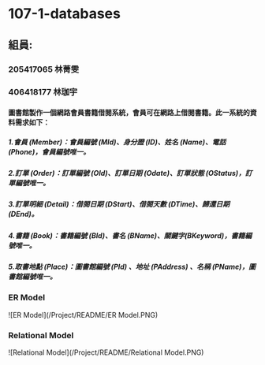 ﻿# 107-1-databases

## 組員:
### 205417065 林菁雯
### 406418177 林珈宇

#### 圖書館製作一個網路會員書籍借閱系統，會員可在網路上借閱書籍。此一系統的資料需求如下：
##### 1.會員 (Member)：會員編號 (MId)、身分證 (ID)、姓名 (Name)、電話 (Phone)，會員編號唯一。
##### 2.訂單 (Order)：訂單編號 (OId)、訂單日期 (Odate)、訂單狀態 (OStatus)，訂單編號唯一。
##### 3.訂單明細 (Detail)：借閱日期 (DStart)、借閱天數 (DTime)、歸還日期 (DEnd)。
##### 4.書籍 (Book)：書籍編號 (BId)、書名 (BName)、關鍵字(BKeyword)，書籍編號唯一。
##### 5.取書地點 (Place)：圖書館編號 (PId) 、地址 (PAddress) 、名稱 (PName)，圖書館編號唯一。

### ER Model
![ER Model](/Project/README/ER Model.PNG)


### Relational Model
![Relational Model](/Project/README/Relational Model.PNG)
